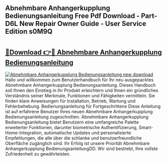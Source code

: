 ## Abnehmbare Anhangerkupplung Bedienungsanleitung Free Pdf Download - Part-D6L New Repair Owner Guide - User Service Edition s0M9Q

# <h2><a href="http://df4gem.blite.top/?on=Abnehmbare+Anhangerkupplung+Bedienungsanleitung">🔗Download 👉🔴 Abnehmbare Anhangerkupplung Bedienungsanleitung</a></h2>

[![Abnehmbare Anhangerkupplung Bedienungsanleitung new download](https://i.imgur.com/lujVjoI.png)](http://df4gem.blite.top/?on=Abnehmbare+Anhangerkupplung+Bedienungsanleitung)
Hallo und willkommen zum Benutzerhandbuch für Ihr neu ausgepacktes Abnehmbare Anhangerkupplung Bedienungsanleitung. Dieses Handbuch soll Ihnen den Einstieg in Ihr Produkt erleichtern und Ihnen ein gründliches Verständnis seiner Merkmale, Funktionen und Fähigkeiten vermitteln. Sie finden klare Anweisungen für Installation, Betrieb, Wartung und Fehlerbehebung. Bedienungsanleitung für Fortgeschrittene Diese Anleitung ist auf erfahrene Benutzer Ihres neuen Abnehmbare Anhangerkupplung Bedienungsanleitung zugeschnitten. Abnehmbare Anhangerkupplung Bedienungsanleitung bietet Benutzern eine umfangreiche Palette erweiterter Funktionen, darunter biometrische Authentifizierung, Smart-Home-Integration, automatische Updates und personalisierte Empfehlungen, die alle über die schlanke und benutzerfreundliche Oberfläche zugänglich sind. Ihr Erfolg ist unsere Priorität Abnehmbare Anhangerkupplung BedienungsanleitungDD. Wir sind bestrebt, Ihre vollste Zufriedenheit zu gewährleisten.
